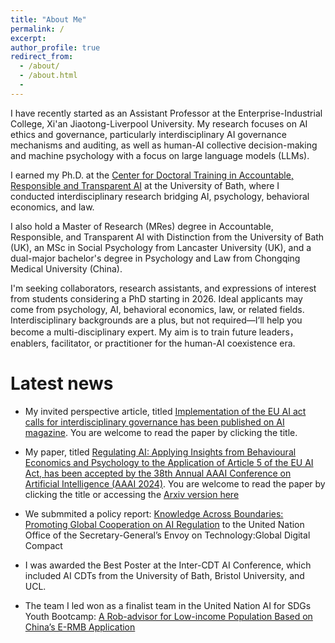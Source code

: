 ```yaml
---
title: "About Me"
permalink: /
excerpt: 
author_profile: true
redirect_from: 
  - /about/
  - /about.html
  - 
---
```

I have recently started as an Assistant Professor at the Enterprise-Industrial College, Xi'an Jiaotong-Liverpool University. My research focuses on AI ethics and governance, particularly interdisciplinary AI governance mechanisms and auditing, as well as human-AI collective decision-making and machine psychology with a focus on large language models (LLMs).

I earned my Ph.D. at the [Center for Doctoral Training in Accountable, Responsible and Transparent AI](https://cdt-art-ai.ac.uk) at the University of Bath, where I conducted interdisciplinary research bridging AI, psychology, behavioral economics, and law.

I also hold a Master of Research (MRes) degree in Accountable, Responsible, and Transparent AI with Distinction from the University of Bath (UK), an MSc in Social Psychology from Lancaster University (UK), and a dual-major bachelor's degree in Psychology and Law from Chongqing Medical University (China).

I'm seeking collaborators, research assistants, and expressions of interest from students considering a PhD starting in 2026. Ideal applicants may come from psychology, AI, behavioral economics, law, or related fields. Interdisciplinary backgrounds are a plus, but not required—I’ll help you become a multi-disciplinary expert. My aim is to train future leaders，enablers, facilitator, or practitioner for the human-AI coexistence era.

# Latest news  
* My invited perspective article, titled [Implementation of the EU AI act calls for interdisciplinary governance has been published on AI magazine](https://onlinelibrary.wiley.com/doi/full/10.1002/aaai.12183). You are welcome to read the paper by clicking the title.
  
* My paper, titled [Regulating AI: Applying Insights from Behavioural Economics and Psychology to the Application of Article 5 of the EU AI Act, has been accepted by the 38th Annual AAAI Conference on Artificial Intelligence (AAAI 2024)](https://ojs.aaai.org/index.php/AAAI/article/view/29977). You are welcome to read the paper by clicking the title or accessing the [Arxiv version here](chrome-extension://efaidnbmnnnibpcajpcglclefindmkaj/https://researchportal.bath.ac.uk/files/320061846/Arxiv_Version.pdf) 
    
* We submmited a policy report: [Knowledge Across Boundaries: Promoting Global Cooperation on AI Regulation](https://www.un.org/techenvoy/sites/www.un.org.techenvoy/files/GDC-submission_ART-AI_University-of-Bath.pdf) to the United Nation Office of the Secretary-General’s Envoy on Technology:Global Digital Compact  

* I was awarded the Best Poster at the Inter-CDT AI Conference, which included AI CDTs from the University of Bath, Bristol University, and UCL.

* The team I led won as a finalist team in the United Nation AI for SDGs Youth Bootcamp: [A Rob-advisor for Low-income Population Based on China’s E-RMB Application](https://www.ai4sdgbootcamp.org/solutions)
